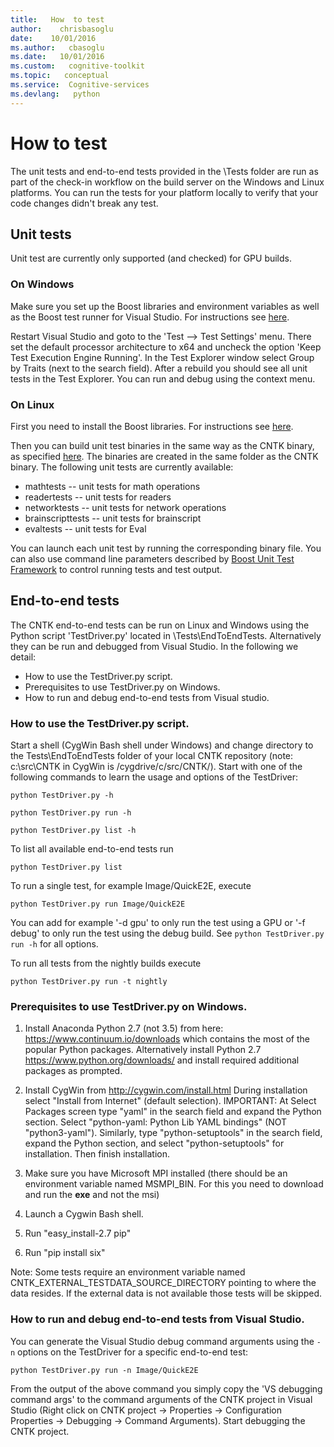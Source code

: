 ```yaml
---
title:   How  to test
author:    chrisbasoglu
date:    10/01/2016
ms.author:   cbasoglu
ms.date:   10/01/2016
ms.custom:   cognitive-toolkit
ms.topic:   conceptual
ms.service:  Cognitive-services
ms.devlang:   python
---
```


# How to test

The unit tests and end-to-end tests provided in the <CNTK Repo root>\Tests folder are run as part 
of the check-in workflow on the build server on the Windows and Linux platforms. You can run the
tests for your platform locally to verify that your code changes didn't break any test.

## Unit tests

Unit test are currently only supported (and checked) for GPU builds.

### On Windows
Make sure you set up the Boost libraries and environment variables as well as the Boost test runner
for Visual Studio. For instructions see [here](./Setup-CNTK-on-Windows.md#boost-library). 

Restart Visual Studio and goto to the 'Test --> Test Settings' menu. There set 
the default processor architecture to x64 and uncheck the option 'Keep Test 
Execution Engine Running'. In the Test Explorer window select Group by Traits 
(next to the search field). After a rebuild you should see all unit tests in 
the Test Explorer. You can run and debug using the context menu.

### On Linux
First you need to install the Boost libraries. For instructions see [here](./Setup-CNTK-on-Linux.md#boost). 

Then you can build unit test binaries in the same way as the CNTK binary, as specified [here](./Setup-CNTK-on-Linux.md#building-cntk). The binaries are created in the same folder as the CNTK binary.
The following unit tests are currently available:
* mathtests -- unit tests for math operations
* readertests -- unit tests for readers
* networktests -- unit tests for network operations
* brainscripttests -- unit tests for brainscript 
* evaltests -- unit tests for Eval

You can launch each unit test by running the corresponding binary file. You can also use command line parameters described by [Boost Unit Test Framework](http://www.boost.org/doc/libs/1_60_0/libs/test/doc/html/boost_test/utf_reference/rt_param_reference.html) to control running tests and test output. 

## End-to-end tests

The CNTK end-to-end tests can be run on Linux and Windows using the Python 
script 'TestDriver.py' located in <CNTK Repo root>\Tests\EndToEndTests. 
Alternatively they can be run and debugged from Visual Studio. In the following 
we detail:
* How to use the TestDriver.py script.
* Prerequisites to use TestDriver.py on Windows.
* How to run and debug end-to-end tests from Visual studio.

### How to use the TestDriver.py script.

Start a shell (CygWin Bash shell under Windows) and change directory to the Tests\EndToEndTests folder of 
your local CNTK repository (note: c:\src\CNTK in CygWin is /cygdrive/c/src/CNTK/).
Start with one of the following commands to learn the usage and options of the 
TestDriver:

`python TestDriver.py -h`

`python TestDriver.py run -h`

`python TestDriver.py list -h`

To list all available end-to-end tests run

`python TestDriver.py list`

To run a single test, for example Image/QuickE2E, execute

`python TestDriver.py run Image/QuickE2E`

You can add for example '-d gpu' to only run the test using a GPU or '-f debug' 
to  only run the test using the debug build. See `python TestDriver.py run -h` 
for all options.

To run all tests from the nightly builds execute

`python TestDriver.py run -t nightly`

### Prerequisites to use TestDriver.py on Windows.

1. Install Anaconda Python 2.7 (not 3.5) from here: https://www.continuum.io/downloads which contains the most of the popular Python packages. Alternatively install Python 2.7 https://www.python.org/downloads/ and install required additional packages as prompted.

2. Install CygWin from http://cygwin.com/install.html During installation select 
"Install from Internet" (default selection).
IMPORTANT: At Select Packages screen type "yaml" in the search field and expand 
the Python section. Select "python-yaml: Python Lib YAML bindings" 
(NOT "python3-yaml"). Similarly, type "python-setuptools" in the search field, expand the Python section, and select "python-setuptools" for installation. Then finish installation.
3. Make sure you have Microsoft MPI installed (there should be an environment 
variable named MSMPI_BIN. For this you need to download and run the **exe** and not the msi)
4. Launch a Cygwin Bash shell.
5. Run "easy_install-2.7 pip"
6. Run "pip install six"

Note: Some tests require an environment variable named 
CNTK_EXTERNAL_TESTDATA_SOURCE_DIRECTORY pointing to where the data resides. 
If the external data is not available those tests will be skipped.

### How to run and debug end-to-end tests from Visual Studio.

You can generate the Visual Studio debug command arguments using the `-n` options
on the TestDriver for a specific end-to-end test:

`python TestDriver.py run -n Image/QuickE2E`

From the output of the above command you simply copy the 'VS debugging command args' 
to the command arguments of the CNTK project in Visual Studio (Right click on CNTK 
project -> Properties -> Configuration Properties -> Debugging -> Command Arguments). 
Start debugging the CNTK project.

